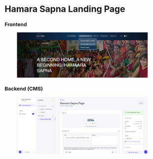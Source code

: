 # Hamara Sapna Landing Page

### **Frontend**

<figure><img src="../../../.gitbook/assets/HamaraSapna-section.png" alt=""><figcaption></figcaption></figure>

### Backend (CMS)

<figure><img src="../../../.gitbook/assets/HamaraSapna-section-cms.png" alt=""><figcaption></figcaption></figure>
